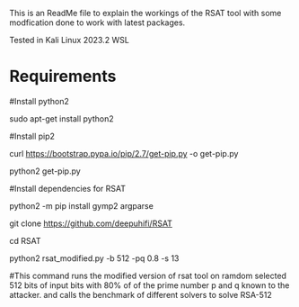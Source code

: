 This is an ReadMe file to explain the workings of the RSAT tool with some modfication done to work with latest packages.

Tested in Kali Linux 2023.2 WSL

# Requirements

#Install python2

sudo apt-get install python2 

#Install pip2 

curl https://bootstrap.pypa.io/pip/2.7/get-pip.py -o get-pip.py

python2 get-pip.py

#Install dependencies for RSAT

python2 -m pip install gymp2 argparse

git clone https://github.com/deepuhifi/RSAT

cd RSAT

python2 rsat_modified.py -b 512 -pq 0.8 -s 13

#This command runs the modified version of rsat tool on ramdom selected 512 bits of input bits with 80% of of the prime number p and q known to the attacker. and calls the benchmark of different solvers to solve RSA-512 

